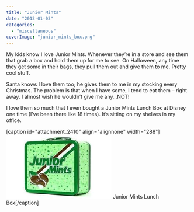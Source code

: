 ```yaml
---
title: "Junior Mints"
date: "2013-01-03"
categories: 
  - "miscellaneous"
coverImage: "junior_mints_box.png"
---
```


My kids know I love Junior Mints. Whenever they’re in a store and see them that grab a box and hold them up for me to see. On Halloween, any time they get some in their bags, they pull them out and give them to me. Pretty cool stuff.

Santa knows I love them too; he gives them to me in my stocking every Christmas. The problem is that when I have some, I tend to eat them – right away. I almost wish he wouldn’t give me any…NOT!

I love them so much that I even bought a Junior Mints Lunch Box at Disney one time (I’ve been there like 18 times). It’s sitting on my shelves in my office.

\[caption id="attachment\_2410" align="alignnone" width="288"\][![Junior Mints Lunch Box](images/junior_mints_lunch_box.png)](http://www.thewargos.com/wp-content/uploads/2013/01/junior_mints_lunch_box.png) Junior Mints Lunch Box\[/caption\]
